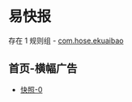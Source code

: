 # 易快报

存在 1 规则组 - [com.hose.ekuaibao](/src/apps/com.hose.ekuaibao.ts)

## 首页-横幅广告

- [快照-0](https://i.gkd.li/import/12649616)
